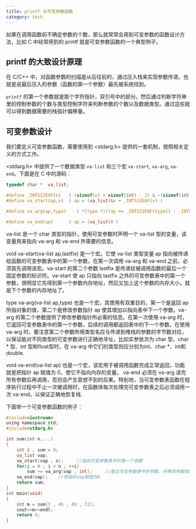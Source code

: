 ```yaml
---
title: printf 与可变参数函数
category: tech
---
```


如果在调用函数前不确定参数的个数，那么就常常会用到可变参数的函数设计方法，比如 C 中经常用到的 printf 就是可变参数函数的一个典型例子。
<!--more-->

## printf 的大致设计原理

在 C/C++ 中，对函数参数的扫描是从后往前的，通过压入栈来实现参数传递。也就是说最后压入的参数（函数的第一个参数）最先被系统找到。

`printf` 的第一个参数就是那个字符指针，双引号中的部分。然后通过判断字符串里的控制参数的个数与类型控制字符来判断参数的个数以及数据类型。通过这些就可以得到数据需要的栈指针偏移量。

## 可变参数设计

我们要定义可变参数函数，需要使用到 <stdarg.h> 提供的一套机制，按照相关定义的方式工作。

<stdarg.h> 中提供了一个数据类型 `va-list` 和三个宏 `va-start`, `va-arg`, `va-end`。下面是在 C 中的源码：

``` c
typedef char *  va_list;

#define _INTSIZEOF(n)   ( (sizeof(n) + sizeof(int) - 1) & ~(sizeof(int) - 1) )
#define va_start(ap,v)  ( ap = (va_list)&v + _INTSIZEOF(v) )

#define va_arg(ap,type)    ( *(type *)((ap += _INTSIZEOF(type)) - _INTSIZEOF(type)) )

#define va_end(ap)      ( ap = (va_list)0 )
```

va-list 是一个 char 类型的指针，使用可变参数时声明一个 va-list 型的变量，该变量用来指向 va-arg 和 va-end 所需要的信息。

void va-start(va-list ap,lastfix) 是一个宏。它使 va-list 类型变量 ap 指向被传递给函数的可变参数表中的第一个参数，在第一次调用 va-arg 和 va-end 之前，必须首先调用该宏。va-start 的第二个参数 lastfix 是传递给被调用函数的最后一个固定参数的标识符。va-start 使 ap 只指向 lastfix 之外的可变参数表中的第一个参数，很明显它先得到第一个参数内存地址，然后又加上这个参数的内存大小，就是下个参数的内存地址了。

type va-arg(va-list ap,type) 也是一个宏，其使用有双重目的，第一个是返回 ap 所指对象的值，第二个是修改参数指针 ap 使其增加以指向表中下一个参数。va-arg 的第二个参数提供了修改参数指针所必需的信息。在第一次使用 va-arg 时，它返回可变参数表中的第一个参数，后续的调用都返回表中的下一个参数，在使用 va-arg 时，要注意第二个参数所用类型名应与传递到堆栈的参数的字节数对应，以保证能对不同类型的可变参数进行正确地寻址，比如实参依次为 char 型、char * 型、int 型和float型时，在 va-arg 中它们的类型则应分别为int、char *、int和double.

void va-end(va-list ap) 也是一个宏，该宏用于被调用函数完成正常返回，功能就是把指针 ap 赋值为 0，使它不指向内存的变量。 va-end 必须在 va-arg 读完所有参数后再调用，否则会产生意想不到的后果。特别地，当可变参数表函数在程序执行过程中不止一次被调用时，在函数体每次处理完可变参数表之后必须调用一次 va-end，以保证正确地恢复栈.

下面举一个可变参数函数的例子：

``` c
#include<iostream>
using namespace std;
#include<stdarg.h>

int sum(int n,...)
{
    int i , sum = 0;
    va_list vap;
    va_start(vap , n);     //指向可变参数表中的第一个参数
    for(i = 0 ; i < n ; ++i)
        sum += va_arg(vap , int);     //取出可变参数表中的参数，并修改参数指针vap使其增加以指向表中下一个参数
    va_end(vap);    //把指针vap赋值为0
    return sum;
}
int main(void)
{
    int m = sum(3 , 45 , 89 , 72);
    cout<<m<<endl;
    return 0;
}
```

